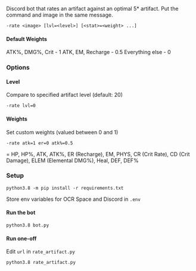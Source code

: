 Discord bot that rates an artifact against an optimal 5* artifact. Put the command and image in the same message.

```
-rate <image> [lvl=<level>] [<stat>=<weight> ...]
```

#### Default Weights

ATK%, DMG%, Crit - 1
ATK, EM, Recharge - 0.5
Everything else - 0

### Options
#### Level
Compare to specified artifact level (default: 20)
```
-rate lvl=0
```

#### Weights
Set custom weights (valued between 0 and 1)
```
-rate atk=1 er=0 atk%=0.5
```
<stat> = HP, HP%, ATK, ATK%, ER (Recharge), EM, PHYS, CR (Crit Rate), CD (Crit Damage), ELEM (Elemental DMG%), Heal, DEF, DEF%

### Setup
```
python3.8 -m pip install -r requirements.txt
```
Store env variables for OCR Space and Discord in `.env`

#### Run the bot
```
python3.8 bot.py
```

#### Run one-off
Edit `url` in `rate_artifact.py`
```
python3.8 rate_artifact.py
```
